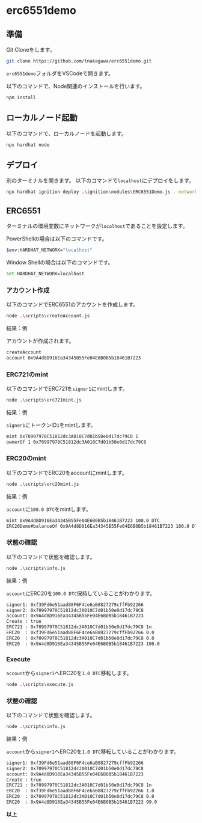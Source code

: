 # erc6551demo

## 準備

Git Cloneをします。

```sh
git clone https://github.com/tnakagawa/erc6551demo.git
```

`erc6551demo`フォルダをVSCodeで開きます。

以下のコマンドで、Node関連のインストールを行います。

```sh
npm install
```

## ローカルノード起動

以下のコマンドで、ローカルノードを起動します。

```sh
npx hardhat node
```

## デプロイ

別のターミナルを開きます。
以下のコマンドで`localhost`にデプロイをします。

```sh
npx hardhat ignition deploy .\ignition\modules\ERC6551Demo.js --network localhost
```

## ERC6551

ターミナルの環境変数にネットワークが`localhost`であることを設定します。

PowerShellの場合は以下のコマンドです。

```sh
$env:HARDHAT_NETWORK="localhost"
```

Window Shellの場合は以下のコマンドです。

```sh
set HARDHAT_NETWORK=localhost
```

### アカウント作成

以下のコマンドでERC6551のアカウントを作成します。

```sh
node .\scripts\createAccount.js
```

結果：例

アカウントが作成されます。

```sh
createAccount
account 0x9A4d8D916Ea34345B55Fe04E6B0B5b18461B7223
```

### ERC721のmint

以下のコマンドでERC721を`signer1`にmintします。

```sh
node .\scripts\erc721mint.js
```

結果：例

`signer1`にトークンID`1`をmintします。

```sh
mint 0x70997970C51812dc3A010C7d01b50e0d17dc79C8 1
ownerOf 1 0x70997970C51812dc3A010C7d01b50e0d17dc79C8
```

### ERC20のmint

以下のコマンドでERC20をaccountにmintします。

```sh
node .\scripts\erc20mint.js 
```

結果：例

`account`に`100.0 DTC`をmintします。

```sh
mint 0x9A4d8D916Ea34345B55Fe04E6B0B5b18461B7223 100.0 DTC
ERC20Demo#balanceOf 0x9A4d8D916Ea34345B55Fe04E6B0B5b18461B7223 100.0 DTC
```

### 状態の確認

以下のコマンドで状態を確認します。

```sh
node .\scripts\info.js
```

結果：例

`account`にERC20を`100.0 DTC`保持していることがわかります。

```sh
signer1: 0xf39Fd6e51aad88F6F4ce6aB8827279cffFb92266
signer2: 0x70997970C51812dc3A010C7d01b50e0d17dc79C8
account: 0x9A4d8D916Ea34345B55Fe04E6B0B5b18461B7223
Create : true
ERC721 : 0x70997970C51812dc3A010C7d01b50e0d17dc79C8 1n
ERC20  : 0xf39Fd6e51aad88F6F4ce6aB8827279cffFb92266 0.0
ERC20  : 0x70997970C51812dc3A010C7d01b50e0d17dc79C8 0.0
ERC20  : 0x9A4d8D916Ea34345B55Fe04E6B0B5b18461B7223 100.0
```

### Execute

`account`から`signer1`へERC20を`1.0 DTC`移転します。

```sh
node .\scripts\execute.js
```

### 状態の確認

以下のコマンドで状態を確認します。

```sh
node .\scripts\info.js
```

結果：例

`account`から`signer1`へERC20を`1.0 DTC`移転していることがわかります。

```sh
signer1: 0xf39Fd6e51aad88F6F4ce6aB8827279cffFb92266
signer2: 0x70997970C51812dc3A010C7d01b50e0d17dc79C8
account: 0x9A4d8D916Ea34345B55Fe04E6B0B5b18461B7223
Create : true
ERC721 : 0x70997970C51812dc3A010C7d01b50e0d17dc79C8 1n
ERC20  : 0xf39Fd6e51aad88F6F4ce6aB8827279cffFb92266 1.0
ERC20  : 0x70997970C51812dc3A010C7d01b50e0d17dc79C8 0.0
ERC20  : 0x9A4d8D916Ea34345B55Fe04E6B0B5b18461B7223 99.0
```

**以上**
